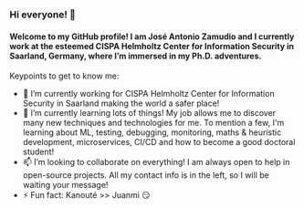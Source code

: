 ### Hi everyone! 👋

#### Welcome to my GitHub profile! I am José Antonio Zamudio and I currently work at the esteemed CISPA Helmholtz Center for Information Security in Saarland, Germany, where I’m immersed in my Ph.D. adventures.

Keypoints to get to know me:

- 🔭 I’m currently working for CISPA Helmholtz Center for Information Security in Saarland making the world a safer place! 
- 🌱 I’m currently learning lots of things! My job allows me to discover many new techniques and technologies for me. To mention a few, I'm learning about ML, testing, debugging, monitoring, maths & heuristic development, microservices, CI/CD and how to become a good doctoral student!
- 📫 I’m looking to collaborate on everything! I am always open to help in open-source projects. All my contact info is in the left, so I will be waiting your message!
- ⚡ Fun fact: Kanouté >> Juanmi :smirk:
